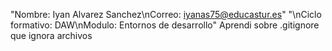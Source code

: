 "Nombre: Iyan Alvarez Sanchez\nCorreo: iyanas75@educastur.es" 
"\nCiclo formativo: DAW\nModulo: Entornos de desarrollo" 
Aprendi sobre .gitignore que ignora archivos 
